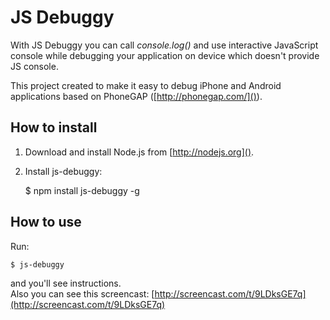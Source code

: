 JS Debuggy
==============

With JS Debuggy you can call *console.log()* and use interactive JavaScript console while debugging 
your application on device which doesn't provide JS console.

This project created to make it easy to debug iPhone and Android applications based on PhoneGAP ([http://phonegap.com/]()).

How to install
--------------

1) Download and install Node.js from [http://nodejs.org]().

2) Install js-debuggy:

    $ npm install js-debuggy -g

How to use
----------
Run:
    
	$ js-debuggy

and you'll see instructions.  
Also you can see this screencast: [http://screencast.com/t/9LDksGE7q](http://screencast.com/t/9LDksGE7q)

